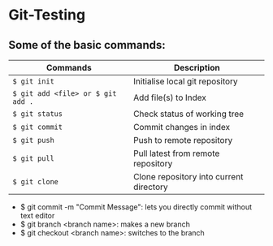 # Git-Testing
## Some of the basic commands:

|Commands                          |Description                         |
|-------------------------------|-----------------------------|
|`$ git init`            |Initialise local git repository            |
|`$ git add <file> or $ git add .`  |Add file(s) to Index            |
|`$ git status`				|Check status of working tree|
|`$ git commit`            |Commit changes in index            |
|`$ git push`            |Push to remote repository            |
|`$ git pull`            |Pull latest from remote repository            |
|`$ git clone`            |Clone repository into current directory            |


- $ git commit -m "Commit Message": lets you directly commit without text editor
- $ git branch \<branch name\>: makes a new branch
- $ git checkout \<branch name\>: switches to the branch

